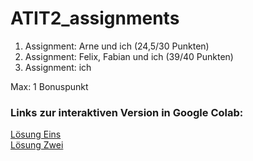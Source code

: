 # ATIT2_assignments

1. Assignment: Arne und ich (24,5/30 Punkten)
2. Assignment: Felix, Fabian und ich (39/40 Punkten)
3. Assignment: ich

Max: 1 Bonuspunkt

### Links zur interaktiven Version in Google Colab:

[Lösung Eins](https://colab.research.google.com/github/maxmoehl/ATIT2_assignments/blob/master/Assignment_1/solution.ipynb)  
[Lösung Zwei](https://colab.research.google.com/github/maxmoehl/ATIT2_assignments/blob/master/Assignment_2/solution.ipynb)
